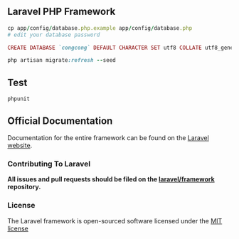 ## Laravel PHP Framework

```ruby
cp app/config/database.php.example app/config/database.php
# edit your database password

CREATE DATABASE `congcong` DEFAULT CHARACTER SET utf8 COLLATE utf8_general_ci;

php artisan migrate:refresh --seed
```

## Test

`phpunit`

## Official Documentation

Documentation for the entire framework can be found on the [Laravel website](http://laravel.com/docs).

### Contributing To Laravel

**All issues and pull requests should be filed on the [laravel/framework](http://github.com/laravel/framework) repository.**

### License

The Laravel framework is open-sourced software licensed under the [MIT license](http://opensource.org/licenses/MIT)
